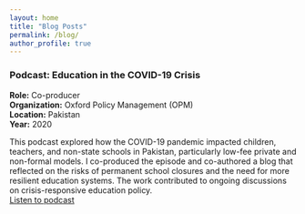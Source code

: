 ```yaml
---
layout: home
title: "Blog Posts"
permalink: /blog/
author_profile: true
---
```


###  Podcast: Education in the COVID-19 Crisis  
**Role:** Co-producer  
**Organization:** Oxford Policy Management (OPM)  
**Location:** Pakistan  
**Year:** 2020

This podcast explored how the COVID-19 pandemic impacted children, teachers, and non-state schools in Pakistan, particularly low-fee private and non-formal models. I co-produced the episode and co-authored a blog that reflected on the risks of permanent school closures and the need for more resilient education systems. The work contributed to ongoing discussions on crisis-responsive education policy.  
[Listen to podcast](https://www.opml.co.uk/insights/podcast-how-has-covid-19-affected-children-and-teachers-non-state-schools-pakistan)
